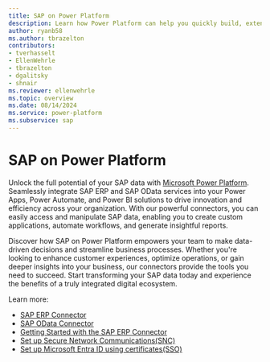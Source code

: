 ```yaml
---
title: SAP on Power Platform
description: Learn how Power Platform can help you quickly build, extend, and deploy solutions that improve daily workflows that interact with SAP.
author: ryanb58
ms.author: tbrazelton
contributors: 
- tverhasselt
- EllenWehrle
- tbrazelton
- dgalitsky
- shnair
ms.reviewer: ellenwehrle
ms.topic: overview
ms.date: 08/14/2024
ms.service: power-platform
ms.subservice: sap
---
```


# SAP on Power Platform

Unlock the full potential of your SAP data with [Microsoft Power Platform](/power-platform/). Seamlessly integrate SAP ERP and SAP OData services into your Power Apps, Power Automate, and Power BI solutions to drive innovation and efficiency across your organization. With our powerful connectors, you can easily access and manipulate SAP data, enabling you to create custom applications, automate workflows, and generate insightful reports.

Discover how SAP on Power Platform empowers your team to make data-driven decisions and streamline business processes. Whether you're looking to enhance customer experiences, optimize operations, or gain deeper insights into your business, our connectors provide the tools you need to succeed. Start transforming your SAP data today and experience the benefits of a truly integrated digital ecosystem.

Learn more:
 - [SAP ERP Connector](/connectors/saperp/)
 - [SAP OData Connector](/connectors/sapodata/)
 - [Getting Started with the SAP ERP Connector](guides/getting-started-with-the-sap-erp-connector.md)
 - [Set up Secure Network Communications(SNC)](guides/set-up-secure-network-communications.md)
 - [Set up Microsoft Entra ID using certificates(SSO)](guides/set-up-microsoft-entra-id-with-certificates.md)

